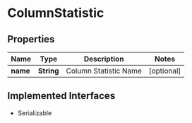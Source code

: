 

# ColumnStatistic


## Properties

Name | Type | Description | Notes
------------ | ------------- | ------------- | -------------
**name** | **String** | Column Statistic Name |  [optional]


## Implemented Interfaces

* Serializable



